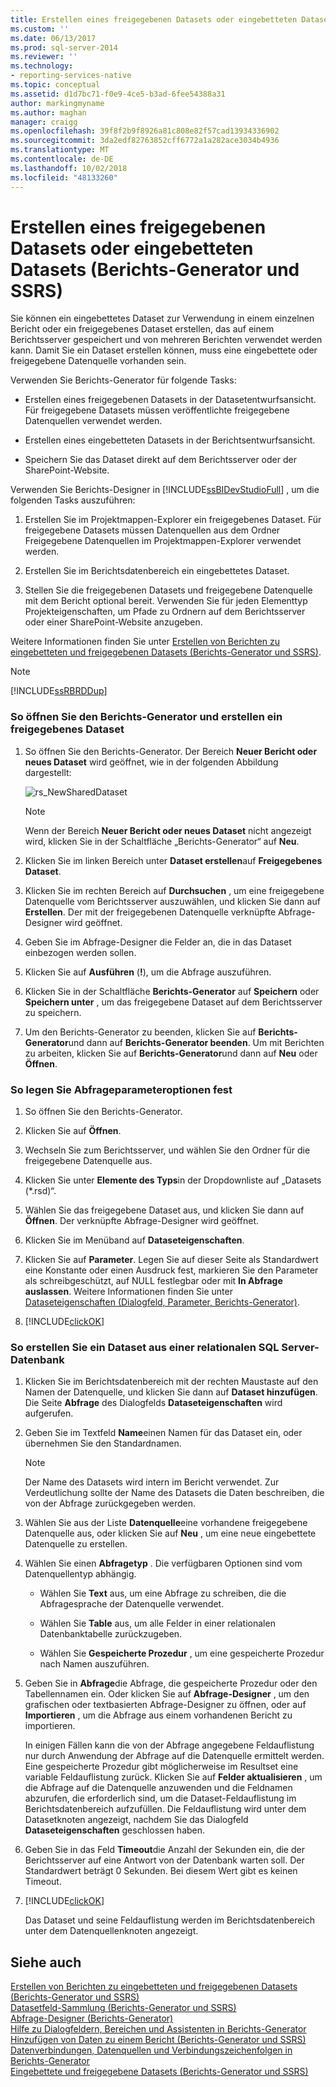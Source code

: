 ```yaml
---
title: Erstellen eines freigegebenen Datasets oder eingebetteten Datasets (Berichts-Generator und SSRS) | Microsoft-Dokumentation
ms.custom: ''
ms.date: 06/13/2017
ms.prod: sql-server-2014
ms.reviewer: ''
ms.technology:
- reporting-services-native
ms.topic: conceptual
ms.assetid: d1d7bc71-f0e9-4ce5-b3ad-6fee54388a31
author: markingmyname
ms.author: maghan
manager: craigg
ms.openlocfilehash: 39f8f2b9f8926a81c808e82f57cad13934336902
ms.sourcegitcommit: 3da2edf82763852cff6772a1a282ace3034b4936
ms.translationtype: MT
ms.contentlocale: de-DE
ms.lasthandoff: 10/02/2018
ms.locfileid: "48133260"
---
```

# <a name="create-a-shared-dataset-or-embedded-dataset-report-builder-and-ssrs"></a>Erstellen eines freigegebenen Datasets oder eingebetteten Datasets (Berichts-Generator und SSRS)
  Sie können ein eingebettetes Dataset zur Verwendung in einem einzelnen Bericht oder ein freigegebenes Dataset erstellen, das auf einem Berichtsserver gespeichert und von mehreren Berichten verwendet werden kann. Damit Sie ein Dataset erstellen können, muss eine eingebettete oder freigegebene Datenquelle vorhanden sein.  
  
 Verwenden Sie Berichts-Generator für folgende Tasks:  
  
-   Erstellen eines freigegebenen Datasets in der Datasetentwurfsansicht. Für freigegebene Datasets müssen veröffentlichte freigegebene Datenquellen verwendet werden.  
  
-   Erstellen eines eingebetteten Datasets in der Berichtsentwurfsansicht.  
  
-   Speichern Sie das Dataset direkt auf dem Berichtsserver oder der SharePoint-Website.  
  
 Verwenden Sie Berichts-Designer in [!INCLUDE[ssBIDevStudioFull](../../includes/ssbidevstudiofull-md.md)] , um die folgenden Tasks auszuführen:  
  
1.  Erstellen Sie im Projektmappen-Explorer ein freigegebenes Dataset. Für freigegebene Datasets müssen Datenquellen aus dem Ordner Freigegebene Datenquellen im Projektmappen-Explorer verwendet werden.  
  
2.  Erstellen Sie im Berichtsdatenbereich ein eingebettetes Dataset.  
  
3.  Stellen Sie die freigegebenen Datasets und freigegebene Datenquelle mit dem Bericht optional bereit. Verwenden Sie für jeden Elementtyp Projekteigenschaften, um Pfade zu Ordnern auf dem Berichtsserver oder einer SharePoint-Website anzugeben.  
  
 Weitere Informationen finden Sie unter [Erstellen von Berichten zu eingebetteten und freigegebenen Datasets &#40;Berichts-Generator und SSRS&#41;](report-embedded-datasets-and-shared-datasets-report-builder-and-ssrs.md).  
  
> [!NOTE]  
>  [!INCLUDE[ssRBRDDup](../../includes/ssrbrddup-md.md)]  
  
### <a name="to-open-report-builder-and-create-a-shared-dataset"></a>So öffnen Sie den Berichts-Generator und erstellen ein freigegebenes Dataset  
  
1.  So öffnen Sie den Berichts-Generator. Der Bereich **Neuer Bericht oder neues Dataset** wird geöffnet, wie in der folgenden Abbildung dargestellt:  
  
     ![rs_NewSharedDataset](../media/rs-newshareddataset.gif "rs_NewSharedDataset")  
  
    > [!NOTE]  
    >  Wenn der Bereich **Neuer Bericht oder neues Dataset** nicht angezeigt wird, klicken Sie in der Schaltfläche „Berichts-Generator“ auf **Neu**.  
  
2.  Klicken Sie im linken Bereich unter **Dataset erstellen**auf **Freigegebenes Dataset**.  
  
3.  Klicken Sie im rechten Bereich auf **Durchsuchen** , um eine freigegebene Datenquelle vom Berichtsserver auszuwählen, und klicken Sie dann auf **Erstellen**. Der mit der freigegebenen Datenquelle verknüpfte Abfrage-Designer wird geöffnet.  
  
4.  Geben Sie im Abfrage-Designer die Felder an, die in das Dataset einbezogen werden sollen.  
  
5.  Klicken Sie auf **Ausführen** (**!**), um die Abfrage auszuführen.  
  
6.  Klicken Sie in der Schaltfläche **Berichts-Generator** auf **Speichern** oder **Speichern unter** , um das freigegebene Dataset auf dem Berichtsserver zu speichern.  
  
7.  Um den Berichts-Generator zu beenden, klicken Sie auf **Berichts-Generator**und dann auf **Berichts-Generator beenden**. Um mit Berichten zu arbeiten, klicken Sie auf **Berichts-Generator**und dann auf **Neu** oder **Öffnen**.  
  
### <a name="to-set-query-parameter-options"></a>So legen Sie Abfrageparameteroptionen fest  
  
1.  So öffnen Sie den Berichts-Generator.  
  
2.  Klicken Sie auf **Öffnen**.  
  
3.  Wechseln Sie zum Berichtsserver, und wählen Sie den Ordner für die freigegebene Datenquelle aus.  
  
4.  Klicken Sie unter **Elemente des Typs**in der Dropdownliste auf „Datasets (*.rsd)“.  
  
5.  Wählen Sie das freigegebene Dataset aus, und klicken Sie dann auf **Öffnen**. Der verknüpfte Abfrage-Designer wird geöffnet.  
  
6.  Klicken Sie im Menüband auf **Dataseteigenschaften**.  
  
7.  Klicken Sie auf **Parameter**. Legen Sie auf dieser Seite als Standardwert eine Konstante oder einen Ausdruck fest, markieren Sie den Parameter als schreibgeschützt, auf NULL festlegbar oder mit **In Abfrage auslassen**. Weitere Informationen finden Sie unter [Dataseteigenschaften &#40;Dialogfeld, Parameter, Berichts-Generator&#41;](../dataset-properties-dialog-box-parameters-report-builder.md).  
  
8.  [!INCLUDE[clickOK](../../../includes/clickok-md.md)]  
  
  
### <a name="to-create-a-dataset-from-a-sql-server-relational-database"></a>So erstellen Sie ein Dataset aus einer relationalen SQL Server-Datenbank  
  
1.  Klicken Sie im Berichtsdatenbereich mit der rechten Maustaste auf den Namen der Datenquelle, und klicken Sie dann auf **Dataset hinzufügen**. Die Seite **Abfrage** des Dialogfelds **Dataseteigenschaften** wird aufgerufen.  
  
2.  Geben Sie im Textfeld **Name**einen Namen für das Dataset ein, oder übernehmen Sie den Standardnamen.  
  
    > [!NOTE]  
    >  Der Name des Datasets wird intern im Bericht verwendet. Zur Verdeutlichung sollte der Name des Datasets die Daten beschreiben, die von der Abfrage zurückgegeben werden.  
  
3.  Wählen Sie aus der Liste **Datenquelle**eine vorhandene freigegebene Datenquelle aus, oder klicken Sie auf **Neu** , um eine neue eingebettete Datenquelle zu erstellen.  
  
4.  Wählen Sie einen **Abfragetyp** . Die verfügbaren Optionen sind vom Datenquellentyp abhängig.  
  
    -   Wählen Sie **Text** aus, um eine Abfrage zu schreiben, die die Abfragesprache der Datenquelle verwendet.  
  
    -   Wählen Sie **Table** aus, um alle Felder in einer relationalen Datenbanktabelle zurückzugeben.  
  
    -   Wählen Sie **Gespeicherte Prozedur** , um eine gespeicherte Prozedur nach Namen auszuführen.  
  
5.  Geben Sie in **Abfrage**die Abfrage, die gespeicherte Prozedur oder den Tabellennamen ein. Oder klicken Sie auf **Abfrage-Designer** , um den grafischen oder textbasierten Abfrage-Designer zu öffnen, oder auf **Importieren** , um die Abfrage aus einem vorhandenen Bericht zu importieren.  
  
     In einigen Fällen kann die von der Abfrage angegebene Feldauflistung nur durch Anwendung der Abfrage auf die Datenquelle ermittelt werden. Eine gespeicherte Prozedur gibt möglicherweise im Resultset eine variable Feldauflistung zurück. Klicken Sie auf **Felder aktualisieren** , um die Abfrage auf die Datenquelle anzuwenden und die Feldnamen abzurufen, die erforderlich sind, um die Dataset-Feldauflistung im Berichtsdatenbereich aufzufüllen. Die Feldauflistung wird unter dem Datasetknoten angezeigt, nachdem Sie das Dialogfeld **Dataseteigenschaften** geschlossen haben.  
  
6.  Geben Sie in das Feld **Timeout**die Anzahl der Sekunden ein, die der Berichtsserver auf eine Antwort von der Datenbank warten soll. Der Standardwert beträgt 0 Sekunden. Bei diesem Wert gibt es keinen Timeout.  
  
7.  [!INCLUDE[clickOK](../../../includes/clickok-md.md)]  
  
     Das Dataset und seine Feldauflistung werden im Berichtsdatenbereich unter dem Datenquellenknoten angezeigt.  
  
## <a name="see-also"></a>Siehe auch  
 [Erstellen von Berichten zu eingebetteten und freigegebenen Datasets &#40;Berichts-Generator und SSRS&#41;](report-embedded-datasets-and-shared-datasets-report-builder-and-ssrs.md)   
 [Datasetfeld-Sammlung &#40;Berichts-Generator und SSRS&#41;](dataset-fields-collection-report-builder-and-ssrs.md)   
 [Abfrage-Designer &#40;Berichts-Generator&#41;](../query-designers-report-builder.md)   
 [Hilfe zu Dialogfeldern, Bereichen und Assistenten in Berichts-Generator](../report-builder-help-for-dialog-boxes-panes-and-wizards.md)   
 [Hinzufügen von Daten zu einem Bericht &#40;Berichts-Generator und SSRS&#41;](report-datasets-ssrs.md)   
 [Datenverbindungen, Datenquellen und Verbindungszeichenfolgen in Berichts-Generator](../data-connections-data-sources-and-connection-strings-in-report-builder.md)   
 [Eingebettete und freigegebene Datasets &#40;Berichts-Generator und SSRS&#41;](embedded-and-shared-datasets-report-builder-and-ssrs.md)  
  
  
